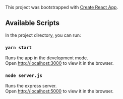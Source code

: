 This project was bootstrapped with [Create React App](https://github.com/facebook/create-react-app).

## Available Scripts

In the project directory, you can run:

### `yarn start`

Runs the app in the development mode.<br />
Open [http://localhost:3000](http://localhost:3000) to view it in the browser.

### `node server.js`

Runs the express server.<br />
Open [http://localhost:5000](http://localhost:5000) to view it in the browser.
